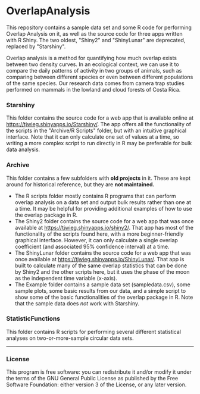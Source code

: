# OverlapAnalysis
This repository contains a sample data set and some R code for performing Overlap Analysis on it, as well as the source code for three apps written with R Shiny. The two oldest, "Shiny2" and "ShinyLunar" are deprecated, replaced by "Starshiny".

Overlap analysis is a method for quantifying how much overlap exists between two density curves. In an ecological context, we can use it to compare the daily patterns of activity in two groups of animals, such as comparing between different species or even between different populations of the same species. Our research data comes from camera trap studies performed on mammals in the lowland and cloud forests of Costa Rica.

### Starshiny
This folder contains the source code for a web app that is available online at https://tjwieg.shinyapps.io/Starshiny/. The app offers all the functionality of the scripts in the "Archive/R Scripts" folder, but with an intuitive graphical interface. Note that it can only calculate one set of values at a time, so writing a more complex script to run directly in R may be preferable for bulk data analysis.

### Archive
This folder contains a few subfolders with **old projects** in it. These are kept around for historical reference, but they are **not maintained.**

- The R scripts folder mostly contains R programs that can perform overlap analysis on a data set and output bulk results rather than one at a time. It may be helpful for providing additional examples of how to use the overlap package in R.
- The Shiny2 folder contains the source code for a web app that was once available at https://tjwieg.shinyapps.io/shiny2/. That app has most of the functionality of the scripts found here, with a more beginner-friendly graphical interface. However, it can only calculate a single overlap coefficient (and associated 95% confidence interval) at a time.
- The ShinyLunar folder contains the source code for a web app that was once available at https://tjwieg.shinyapps.io/ShinyLunar/. That app is built to calculate many of the same overlap statistics that can be done by Shiny2 and the other scripts here, but it uses the phase of the moon as the independent time variable (x-axis).
- The Example folder contains a sample data set (sampledata.csv), some sample plots, some basic results from our data, and a simple script to show some of the basic functionalities of the overlap package in R. Note that the sample data does *not* work with Starshiny.

### StatisticFunctions
This folder contains R scripts for performing several different statistical analyses on two-or-more-sample circular data sets.

***

### License
This program is free software: you can redistribute it and/or modify it under the terms of the GNU General Public License as published by the Free Software Foundation: either version 3 of the License, or any later version.
